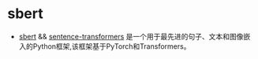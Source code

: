 # sbert

- [sbert](https://www.sbert.net/) && [sentence-transformers](https://github.com/UKPLab/sentence-transformers) 是一个用于最先进的句子、文本和图像嵌入的Python框架,该框架基于PyTorch和Transformers。